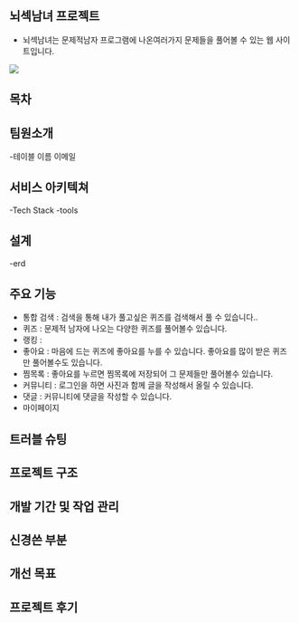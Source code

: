 ## 뇌섹남녀 프로젝트
- 뇌섹남녀는 문제적남자 프로그램에 나온여러가지 문제들을 풀어볼 수 있는 웹 사이트입니다.
<img src="https://img.shields.io/badge/TypeScript-3178C6?style=flat&logo=TypeScript&logoColor=white"/>

## 목차

## 팀원소개

-테이블  이름  이메일 

## 서비스 아키텍쳐
-Tech Stack
-tools
## 설계 
-erd
## 주요 기능
* 통합 검색 : 검색을 통해 내가 풀고싶은 퀴즈를 검색해서 풀 수 있습니다..<br>
* 퀴즈 : 문제적 남자에 나오는 다양한 퀴즈를 풀어볼수 있습니다.<br>
* 랭킹 : <br>
* 좋아요 : 마음에 드는 퀴즈에 좋아요를 누를 수 있습니다. 좋아요를 많이 받은 퀴즈만 풀어볼수도 있습니다.<br>
* 찜목록 : 좋아요를 누르면 찜목록에 저장되어 그 문제들만 풀어볼수 있습니다.<br>
* 커뮤니티 : 로그인을 하면 사진과 함께 글을 작성해서 올릴 수 있습니다.<br>
* 댓글 : 커뮤니티에 댓글을 작성할 수 있습니다.<br>
* 마이페이지<br>

## 트러블 슈팅 


## 프로젝트 구조


## 개발 기간 및 작업 관리
## 신경쓴 부분
## 개선 목표
## 프로젝트 후기
